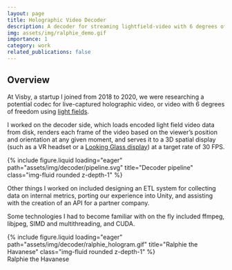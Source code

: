 ```yaml
---
layout: page
title: Holographic Video Decoder
description: A decoder for streaming lightfield-video with 6 degrees of freedom.
img: assets/img/ralphie_demo.gif
importance: 1
category: work
related_publications: false
---
```


## Overview

At Visby, a startup I joined from 2018 to 2020, we were researching a potential codec for live-captured holographic video, or video with 6 degrees of freedom using [light fields](https://graphics.stanford.edu/papers/light/).

I worked on the decoder side, which loads encoded light field video data from disk, renders each frame of the video based on the viewer’s position and orientation at any given moment, and serves it to a 3D spatial display (such as a VR headset or a [Looking Glass display](https://lookingglassfactory.com/16-spatial-oled)) at a target rate of 30 FPS.

<div class="row">
    <div class="col-sm mt-3 mt-md-0">
        {% include figure.liquid loading="eager" path="assets/img/decoder/pipeline.svg" title="Decoder pipeline" class="img-fluid rounded z-depth-1" %}
    </div>
</div>

Other things I worked on included designing an ETL system for collecting data on internal metrics, porting our experience into Unity, and assisting with the creation of an API for a partner company.
 
Some technologies I had to become familiar with on the fly included ffmpeg, libjpeg, SIMD and multithreading, and CUDA.

<div class="row">
    <div class="col-sm mt-3 mt-md-0">
        {% include figure.liquid loading="eager" path="assets/img/decoder/ralphie_hologram.gif" title="Ralphie the Havanese" class="img-fluid rounded z-depth-1" %}
    </div>
</div>
<div class="caption">
    Ralphie the Havanese
</div>

